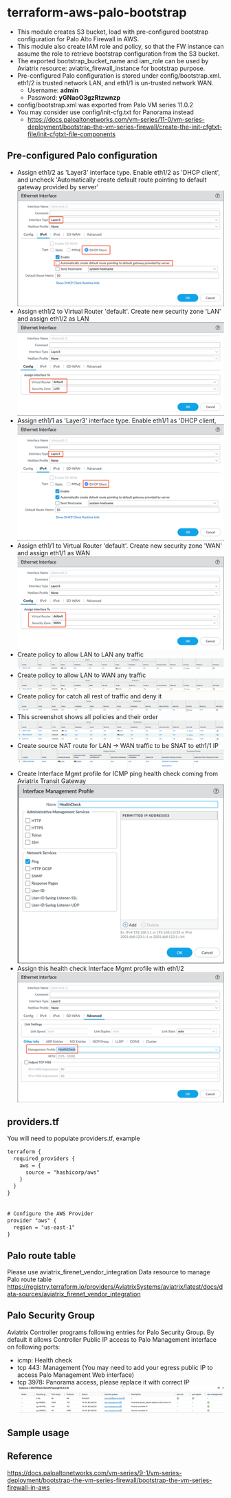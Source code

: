# terraform-aws-palo-bootstrap
- This module creates S3 bucket, load with pre-configured bootstrap configuration for Palo Alto Firewall in AWS.
- This module also create IAM role and policy, so that the FW instance can assume the role to retrieve bootstrap configuration from the S3 bucket.
- The exported bootstrap_bucket_name and iam_role can be used by Aviatrix resource: aviatrix_firewall_instance for bootstrap purpose.
- Pre-configured Palo configuration is stored under config/bootstrap.xml. eth1/2 is trusted network LAN, and eth1/1 is un-trusted network WAN.
    - Username: **admin**
    - Password: **yGNaoO3gzRtzwnzp**
- config/bootstrap.xml was exported from Palo VM series 11.0.2
- You may consider use config/init-cfg.txt for Panorama instead 
    - https://docs.paloaltonetworks.com/vm-series/11-0/vm-series-deployment/bootstrap-the-vm-series-firewall/create-the-init-cfgtxt-file/init-cfgtxt-file-components

## Pre-configured Palo configuration
- Assign eth1/2 as 'Layer3' interface type. Enable eth1/2 as 'DHCP client', and uncheck 'Automatically create default route pointing to default gateway provided by server'
![](2023-10-17-10-11-42.png)
- Assign eth1/2 to Virtual Router 'default'. Create new security zone 'LAN' and assign eth1/2 as LAN
![](2023-10-17-10-55-19.png)
- Assign eth1/1 as 'Layer3' interface type. Enable eth1/1 as 'DHCP client,
![](2023-10-17-10-13-29.png)
- Assign eth1/1 to Virtual Router 'default'. Create new security zone 'WAN' and assign eth1/1 as WAN
![](2023-10-17-10-54-14.png)
- Create policy to allow LAN to LAN any traffic
![](2023-10-17-10-45-17.png)
- Create policy to allow LAN to WAN any traffic
![](2023-10-17-10-46-36.png)
- Create policy for catch all rest of traffic and deny it
![](2023-10-17-10-47-47.png)
- This screenshot shows all policies and their order
![](2023-10-17-10-48-20.png)
- Create source NAT route for LAN -> WAN traffic to be SNAT to eth1/1 IP
![](2023-10-17-10-49-56.png)
- Create Interface Mgmt profile for ICMP ping health check coming from Aviatrix Transit Gateway
![](2023-10-17-12-01-01.png)
- Assign this health check Interface Mgmt profile with eth1/2
![](2023-10-17-12-02-11.png)

## providers.tf
You will need to populate providers.tf, example
```
terraform {
  required_providers {
    aws = {
      source = "hashicorp/aws"
    }
  }
}


# Configure the AWS Provider
provider "aws" {
  region = "us-east-1"
}
```

## Palo route table
Please use aviatrix_firenet_vendor_integration Data resource to manage Palo route table
https://registry.terraform.io/providers/AviatrixSystems/aviatrix/latest/docs/data-sources/aviatrix_firenet_vendor_integration

## Palo Security Group
Aviatrix Controller programs following entries for Palo Security Group.
By default it allows Controller Public IP access to Palo Management interface on following ports:
- icmp: Health check
- tcp 443: Management (You may need to add your egress public IP to access Palo Management Web interface)
- tcp 3978: Panorama access, please replace it with correct IP
![](2023-10-17-17-24-18.png)

## Sample usage


## Reference
https://docs.paloaltonetworks.com/vm-series/9-1/vm-series-deployment/bootstrap-the-vm-series-firewall/bootstrap-the-vm-series-firewall-in-aws


